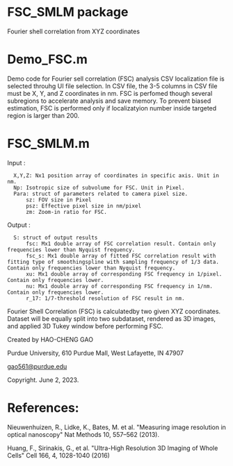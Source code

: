 # FSC_SMLM package
Fourier shell correlation from XYZ coordinates


# Demo_FSC.m
Demo code for Fourier sell correlation (FSC) analysis
CSV localization file is selected throuhg UI file selection. In CSV file,
the 3-5 columns in CSV file must be X, Y, and Z coordinates in nm. FSC is
perfomed though several subregions to accelerate analysis and save
memory. To prevent biased estimation, FSC is performed only if
localizatyion number inside targeted region is larger than 200.

# FSC_SMLM.m
Input :

      X,Y,Z: Nx1 position array of coordinates in specific axis. Unit in nm. 
      Np: Isotropic size of subvolume for FSC. Unit in Pixel.
      Para: struct of parameters related to camera pixel size.
          sz: FOV size in Pixel
          psz: Effective pixel size in nm/pixel
          zm: Zoom-in ratio for FSC.

Output :

      S: struct of output results
          fsc: Mx1 double array of FSC correlation result. Contain only frequencies lower than Nyquist frequency.
          fsc_s: Mx1 double array of fitted FSC correlation result with fitting type of smoothingspline with sampling frequency of 1/3 data. Contain only frequencies lower than Nyquist frequency.
          xu: Mx1 double array of corresponding FSC frequency in 1/pixel. Contain only frequencies lower.
          nu: Mx1 double array of corresponding FSC frequency in 1/nm. Contain only frequencies lower.
          r_17: 1/7-threshold resolution of FSC result in nm.

Fourier Shell Correlation (FSC) is calculatedby two given XYZ coordinates. 
Dataset will be equally split into two subdataset, rendered as 3D images,
and applied 3D Tukey window before performing FSC.

Created by HAO-CHENG GAO

Purdue University, 610 Purdue Mall, West Lafayette, IN 47907

gao561@purdue.edu

Copyright. June 2, 2023.


# References:
Nieuwenhuizen, R., Lidke, K., Bates, M. et al. "Measuring image resolution in optical nanoscopy" Nat Methods 10, 557–562 (2013).

Huang, F., Sirinakis, G., et al. "Ultra-High Resolution 3D Imaging of Whole Cells" Cell 166, 4, 1028-1040 (2016)
      
      
